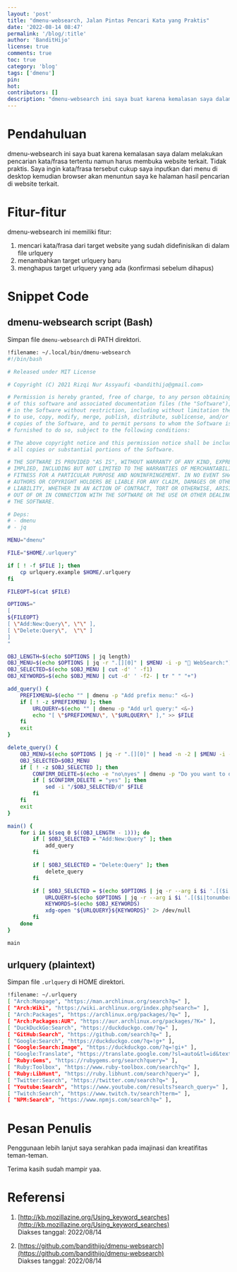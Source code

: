 ```yaml
---
layout: 'post'
title: "dmenu-websearch, Jalan Pintas Pencari Kata yang Praktis"
date: '2022-08-14 08:47'
permalink: '/blog/:title'
author: 'BanditHijo'
license: true
comments: true
toc: true
category: 'blog'
tags: ['dmenu']
pin:
hot:
contributors: []
description: "dmenu-websearch ini saya buat karena kemalasan saya dalam melakukan pencarian kata/frasa tertentu namun harus membuka website terkait. Tidak praktis. Saya ingin kata/frasa tersebut cukup saya inputkan dari menu di desktop kemudian browser akan menuntun saya ke halaman hasil pencarian di website terkait."
---
```


# Pendahuluan

dmenu-websearch ini saya buat karena kemalasan saya dalam melakukan pencarian kata/frasa tertentu namun harus membuka website terkait. Tidak praktis. Saya ingin kata/frasa tersebut cukup saya inputkan dari menu di desktop kemudian browser akan menuntun saya ke halaman hasil pencarian di website terkait.

# Fitur-fitur

dmenu-websearch ini memiliki fitur:

1. mencari kata/frasa dari target website yang sudah didefinisikan di dalam file urlquery
1. menambahkan target urlquery baru
1. menghapus target urlquery yang ada (konfirmasi sebelum dihapus)

# Snippet Code

## dmenu-websearch script (Bash)

Simpan file `dmenu-websearch` di PATH direktori.

```bash
!filename: ~/.local/bin/dmenu-websearch
#!/bin/bash

# Released under MIT License

# Copyright (C) 2021 Rizqi Nur Assyaufi <bandithijo@gmail.com>

# Permission is hereby granted, free of charge, to any person obtaining a copy
# of this software and associated documentation files (the "Software"), to deal
# in the Software without restriction, including without limitation the rights
# to use, copy, modify, merge, publish, distribute, sublicense, and/or sell
# copies of the Software, and to permit persons to whom the Software is
# furnished to do so, subject to the following conditions:

# The above copyright notice and this permission notice shall be included in
# all copies or substantial portions of the Software.

# THE SOFTWARE IS PROVIDED "AS IS", WITHOUT WARRANTY OF ANY KIND, EXPRESS OR
# IMPLIED, INCLUDING BUT NOT LIMITED TO THE WARRANTIES OF MERCHANTABILITY,
# FITNESS FOR A PARTICULAR PURPOSE AND NONINFRINGEMENT. IN NO EVENT SHALL THE
# AUTHORS OR COPYRIGHT HOLDERS BE LIABLE FOR ANY CLAIM, DAMAGES OR OTHER
# LIABILITY, WHETHER IN AN ACTION OF CONTRACT, TORT OR OTHERWISE, ARISING FROM,
# OUT OF OR IN CONNECTION WITH THE SOFTWARE OR THE USE OR OTHER DEALINGS IN
# THE SOFTWARE.

# Deps:
# - dmenu
# - jq

MENU="dmenu"

FILE="$HOME/.urlquery"

if [ ! -f $FILE ]; then
    cp urlquery.example $HOME/.urlquery
fi

FILEOPT=$(cat $FILE)

OPTIONS="
[
${FILEOPT}
[ \"Add:New:Query\", \"\" ],
[ \"Delete:Query\",  \"\" ]
]
"

OBJ_LENGTH=$(echo $OPTIONS | jq length)
OBJ_MENU=$(echo $OPTIONS | jq -r ".[][0]" | $MENU -i -p " WebSearch:")
OBJ_SELECTED=$(echo $OBJ_MENU | cut -d' ' -f1)
OBJ_KEYWORDS=$(echo $OBJ_MENU | cut -d' ' -f2- | tr " " "+")

add_query() {
    PREFIXMENU=$(echo "" | dmenu -p "Add prefix menu:" <&-)
    if [ ! -z $PREFIXMENU ]; then
        URLQUERY=$(echo "" | dmenu -p "Add url query:" <&-)
        echo "[ \"$PREFIXMENU\", \"$URLQUERY\" ]," >> $FILE
    fi
    exit
}

delete_query() {
    OBJ_MENU=$(echo $OPTIONS | jq -r ".[][0]" | head -n -2 | $MENU -i -p "Delete Menu:")
    OBJ_SELECTED=$OBJ_MENU
    if [ ! -z $OBJ_SELECTED ]; then
        CONFIRM_DELETE=$(echo -e "no\nyes" | dmenu -p "Do you want to delete this url?")
        if [ $CONFIRM_DELETE = "yes" ]; then
            sed -i "/$OBJ_SELECTED/d" $FILE
        fi
    fi
    exit
}

main() {
    for i in $(seq 0 $((OBJ_LENGTH - 1))); do
        if [ $OBJ_SELECTED = "Add:New:Query" ]; then
            add_query
        fi

        if [ $OBJ_SELECTED = "Delete:Query" ]; then
            delete_query
        fi

        if [ $OBJ_SELECTED = $(echo $OPTIONS | jq -r --arg i $i '.[($i|tonumber)][0]') ]; then
            URLQUERY=$(echo $OPTIONS | jq -r --arg i $i '.[($i|tonumber)][1]')
            KEYWORDS=$(echo $OBJ_KEYWORDS)
            xdg-open "${URLQUERY}${KEYWORDS}" 2> /dev/null
        fi
    done
}

main
```

## urlquery (plaintext)

Simpan file `.urlquery` di HOME direktori.

```bash
!filename: ~/.urlquery
[ "Arch:Manpage", "https://man.archlinux.org/search?q=" ],
[ "Arch:Wiki", "https://wiki.archlinux.org/index.php?search=" ],
[ "Arch:Packages", "https://archlinux.org/packages/?q=" ],
[ "Arch:Packages:AUR", "https://aur.archlinux.org/packages/?K=" ],
[ "DuckDuckGo:Search", "https://duckduckgo.com/?q=" ],
[ "GitHub:Search", "https://github.com/search?q=" ],
[ "Google:Search", "https://duckduckgo.com/?q=!g+" ],
[ "Google:Search:Image", "https://duckduckgo.com/?q=!gi+" ],
[ "Google:Translate", "https://translate.google.com/?sl=auto&tl=id&text=" ],
[ "Ruby:Gems", "https://rubygems.org/search?query=" ],
[ "Ruby:Toolbox", "https://www.ruby-toolbox.com/search?q=" ],
[ "Ruby:LibHunt", "https://ruby.libhunt.com/search?query=" ],
[ "Twitter:Search", "https://twitter.com/search?q=" ],
[ "Youtube:Search", "https://www.youtube.com/results?search_query=" ],
[ "Twitch:Search", "https://www.twitch.tv/search?term=" ],
[ "NPM:Search", "https://www.npmjs.com/search?q=" ],
```

# Pesan Penulis

Penggunaan lebih lanjut saya serahkan pada imajinasi dan kreatifitas teman-teman.

Terima kasih sudah mampir yaa.

# Referensi

1. [http://kb.mozillazine.org/Using_keyword_searches](http://kb.mozillazine.org/Using_keyword_searches)
<br>Diakses tanggal: 2022/08/14

1. [https://github.com/bandithijo/dmenu-websearch](https://github.com/bandithijo/dmenu-websearch)
<br>Diakses tanggal: 2022/08/14
